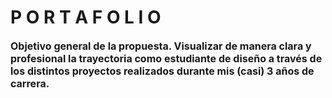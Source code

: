 # P O R T A F O L I O
<strong style="font-size: 16px;"> Objetivo general de la propuesta.</stong>
Visualizar de manera clara y profesional la trayectoria como estudiante de diseño a través de los distintos proyectos realizados durante mis (casi) 3 años de carrera.

